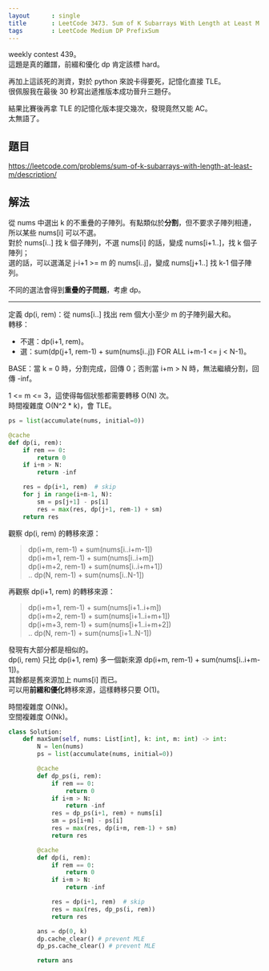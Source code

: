 ```yaml
---
layout      : single
title       : LeetCode 3473. Sum of K Subarrays With Length at Least M
tags        : LeetCode Medium DP PrefixSum
---
```

weekly contest 439。  
這題是真的離譜，前綴和優化 dp 肯定該標 hard。  

再加上這該死的測資，對於 python 來說卡得要死，記憶化直接 TLE。  
很佩服我在最後 30 秒寫出遞推版本成功晉升三題仔。  

結果比賽後再拿 TLE 的記憶化版本提交幾次，發現竟然又能 AC。  
太無語了。  

## 題目

<https://leetcode.com/problems/sum-of-k-subarrays-with-length-at-least-m/description/>

## 解法

從 nums 中選出 k 的不重疊的子陣列。有點類似於**分割**，但不要求子陣列相連，所以某些 nums[i] 可以不選。  
對於 nums[i..] 找 k 個子陣列，不選 nums[i] 的話，變成 nums[i+1..]，找 k 個子陣列；  
選的話，可以選滿足 j-i+1 >= m 的 nums[i..j]，變成 nums[j+1..] 找 k-1 個子陣列。  

不同的選法會得到**重疊的子問題**，考慮 dp。  

---

定義 dp(i, rem)：從 nums[i..] 找出 rem 個大小至少 m 的子陣列最大和。  
轉移：  

- 不選：dp(i+1, rem)。  
- 選：sum(dp(j+1, rem-1) + sum(nums[i..j]) FOR ALL i+m-1 <= j < N-1)。  

BASE：當 k = 0 時，分割完成，回傳 0；否則當 i+m > N 時，無法繼續分割，回傳 -inf。  

1 <= m <= 3，這使得每個狀態都需要轉移 O(N) 次。  
時間複雜度 O(N^2 \* k)，會 TLE。  

```python
ps = list(accumulate(nums, initial=0))          

@cache
def dp(i, rem):
    if rem == 0:
        return 0
    if i+m > N:
        return -inf

    res = dp(i+1, rem)  # skip
    for j in range(i+m-1, N):
        sm = ps[j+1] - ps[i]
        res = max(res, dp(j+1, rem-1) + sm)
    return res
```

觀察 dp(i, rem) 的轉移來源：  
> dp(i+m, rem-1) + sum(nums[i..i+m-1])  
> dp(i+m+1, rem-1) + sum(nums[i..i+m])  
> dp(i+m+2, rem-1) + sum(nums[i..i+m+1])  
> ..
> dp(N, rem-1) + sum(nums[i..N-1])  

再觀察 dp(i+1, rem) 的轉移來源：  
> dp(i+m+1, rem-1) + sum(nums[i+1..i+m])  
> dp(i+m+2, rem-1) + sum(nums[i+1..i+m+1])  
> dp(i+m+3, rem-1) + sum(nums[i+1..i+m+2])  
> ..
> dp(N, rem-1) + sum(nums[i+1..N-1])  

發現有大部分都是相似的。  
dp(i, rem) 只比 dp(i+1, rem) 多一個新來源 dp(i+m, rem-1) + sum(nums[i..i+m-1])。  
其餘都是舊來源加上 nums[i] 而已。  
可以用**前綴和優化**轉移來源，這樣轉移只要 O(1)。  

時間複雜度 O(Nk)。  
空間複雜度 O(Nk)。  

```python
class Solution:
    def maxSum(self, nums: List[int], k: int, m: int) -> int:
        N = len(nums)
        ps = list(accumulate(nums, initial=0))

        @cache
        def dp_ps(i, rem):
            if rem == 0:
                return 0
            if i+m > N:
                return -inf
            res = dp_ps(i+1, rem) + nums[i]
            sm = ps[i+m] - ps[i]
            res = max(res, dp(i+m, rem-1) + sm)
            return res

        @cache
        def dp(i, rem):
            if rem == 0:
                return 0
            if i+m > N:
                return -inf

            res = dp(i+1, rem)  # skip
            res = max(res, dp_ps(i, rem))
            return res

        ans = dp(0, k)
        dp.cache_clear() # prevent MLE
        dp_ps.cache_clear() # prevent MLE

        return ans
```
